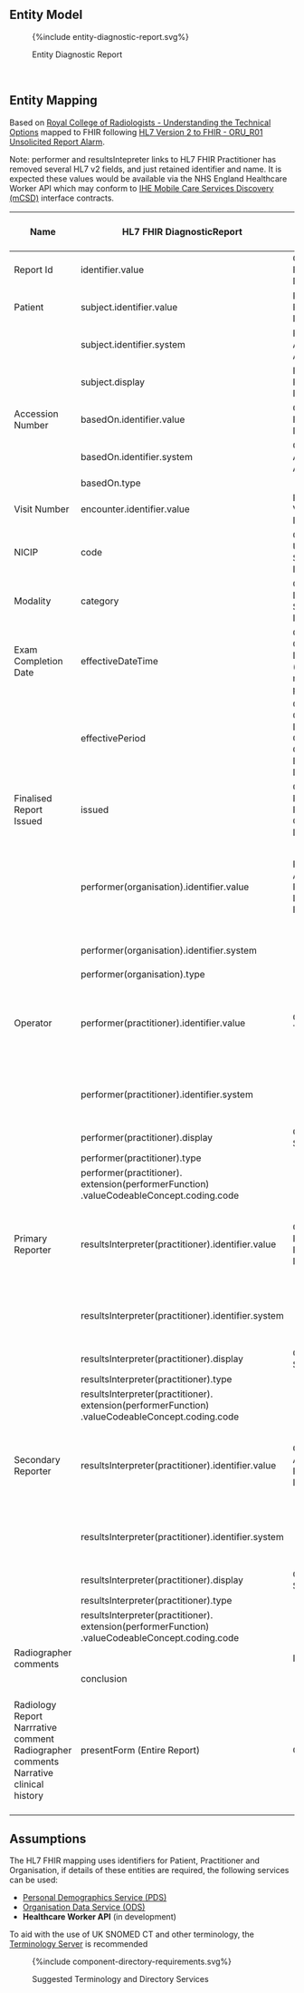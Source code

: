 
## Entity Model

<figure>
{%include entity-diagnostic-report.svg%}
<p id="fX.X.X.X-X" class="figureTitle">Entity Diagnostic Report</p>
</figure>
<br clear="all">

## Entity Mapping

Based on [Royal College of Radiologists - Understanding the Technical Options](https://www.rcr.ac.uk/media/wwtp2mif/rcr-publications_radiology-reporting-networks-understanding-the-technical-options_march-2022.pdf) mapped to FHIR following [HL7 Version 2 to FHIR - ORU_R01 Unsolicited Report Alarm](https://build.fhir.org/ig/HL7/v2-to-fhir/ConceptMap-message-oru-r01-to-bundle.html). 

Note: performer and resultsIntepreter links to HL7 FHIR Practitioner has removed several HL7 v2 fields, and just retained identifier and name. It is expected these values would be available via the NHS England Healthcare Worker API which may conform to [IHE Mobile Care Services Discovery (mCSD)](https://profiles.ihe.net/ITI/mCSD/index.html) interface contracts.

| Name                                                                                           | HL7 FHIR DiagnosticReport                                                                       | HL7 v2 Segment and Name                                     | DICOM                                                                        | Note                                                                                                                                                                                                                                                                                                                                                                                                                 | NHS Data Dictionary                                                                                                                                                            |
|------------------------------------------------------------------------------------------------|-------------------------------------------------------------------------------------------------|-------------------------------------------------------------|------------------------------------------------------------------------------|----------------------------------------------------------------------------------------------------------------------------------------------------------------------------------------------------------------------------------------------------------------------------------------------------------------------------------------------------------------------------------------------------------------------|--------------------------------------------------------------------------------------------------------------------------------------------------------------------------------|
| Report Id                                                                                      | identifier.value                                                                                | OBR-3 Filler Order Number                                   |                                                                              |                                                                                                                                                                                                                                                                                                                                                                                                                      |                                                                                                                                                                                |
| Patient                                                                                        | subject.identifier.value                                                                        | PID-3-1   Patient Identifiers                               |                                                                              | Where PID-3-4 (Assigning Authority) = NHS                                                                                                                                                                                                                                                                                                                                                                            | [NHS NUMBER](https://www.datadictionary.nhs.uk/data_elements/nhs_number.html)                                                                                                  |
|                                                                                                | subject.identifier.system                                                                       | PID-4-4 Assigning Authority                                 |                                                                              | Fixed value `https://fhir.nhs.uk/Id/nhs-number`                                                                                                                                                                                                                                                                                                                                                                      |                                                                                                                                                                                |        
|                                                                                                | subject.display                                                                                 | PID-5      Patient Name                                     |                                                                              |                                                                                                                                                                                                                                                                                                                                                                                                                      |                                                                                                                                                                                |
| Accession Number                                                                               | basedOn.identifier.value                                                                        | ORC-3      Filler Order Number                              | 0008,0050 AccessionNumber                                                    |                                                                                                                                                                                                                                                                                                                                                                                                                      |                                                                                                                                                                                |
|                                                                                                | basedOn.identifier.system                                                                       | ORC-3-4 Assigning Authority                                 | 0008,0051 Assigning Authority                                                | Convert to a FHIR System Uri                                                                                                                                                                                                                                                                                                                                                                                         |                                                                                                                                                                                |
|                                                                                                | basedOn.type                                                                                    |                                                             |                                                                              | Fixed value `ServiceRequest`                                                                                                                                                                                                                                                                                                                                                                                         |                                                                                                                                                                                |
| Visit Number                                                                                   | encounter.identifier.value                                                                      | PV1-19     Visit Number                                     |                                                                              |                                                                                                                                                                                                                                                                                                                                                                                                                      |                                                                                                                                                                                |
| NICIP                                                                                          | code                                                                                            | OBR-4 	Universal Service Identifier                         | 0008,1032                                                                    |                                                                                                                                                                                                                                                                                                                                                                                                                      | [IMAGING CODE (NICIP)](https://www.datadictionary.nhs.uk/data_elements/imaging_code__nicip_.html)                                                                              |                                                                                                                                                                                 
| Modality                                                                                       | category                                                                                        | OBR-24 	Diagnostic Serv Sect ID                             | 0008,0024 [Modality](https://dicom.nema.org/medical/dicom/current/output/chtml/part16/sect_CID_29.html)                                                       |                                                                                                                                                                                                                                                                                                                                                                                                                      |                                                                                                                                                                                |
| Exam Completion Date                                                                           | effectiveDateTime                                                                               | OBR-7	Observation Date/Time (if OBR-8 not present)          |                                                                              | Exam completion date+time by radiographer                                                                                                                                                                                                                                                                                                                                                                            |                                                                                                                                                                                |
|                                                                                                | effectivePeriod                                                                                 | OBR-7 Observation Date/Time OBR-8 Observation End Date/Time |                                                                              |                                                                                                                                                                                                                                                                                                                                                                                                                      |                                                                                                                                                                                |
| Finalised Report Issued                                                                        | issued                                                                                          | OBR-22 Results Rpt/Status Chng – Date/Time                  | DICOM SR Structured Reporting Object                                         |                                                                                                                                                                                                                                                                                                                                                                                                                      |                                                                                                                                                                                |
|                                                                                                | performer(organisation).identifier.value                                                        | PV1-3-4	Assigned Patient Location - Facility                | 0008,0082                                                                    |                                                                                                                                                                                                                                                                                                                                                                                                                      | [SITE CODE (OF IMAGING)](https://www.datadictionary.nhs.uk/data_elements/site_code__of_imaging_.html?hl=site%2Ccode) This is referring to Location codes, ODS codes preferred? | 
|                                                                                                | performer(organisation).identifier.system                                                       |                                                             |                                                                              | Fixed value `https://fhir.nhs.uk/Id/ods-organisation-code`                                                                                                                                                                                                                                                                                                                                                           |                                                                                                                                                                                |
|                                                                                                | performer(organisation).type                                                                    |                                                             |                                                                              | Fixed value `Organization`                                                                                                                                                                                                                                                                                                                                                                                           |                                                                                                                                                                                |
| Operator                                                                                       | performer(practitioner).identifier.value                                                        | OBR-34-1	Technician                                         | 0008,1049 and/or 0008,1070                                                   |                                                                                                                                                                                                                                                                                                                                                                                                                      | See [CONSULTANT CODE](https://www.datadictionary.nhs.uk/data_elements/consultant_code.html) for formats of GMC, HCPC and NMC codes                                             | 
|                                                                                                | performer(practitioner).identifier.system                                                       |                                                             |                                                                              | See NHS England [FHIR Practitioner](https://simplifier.net/guide/NHSDigital/Home/FHIRAssets/AllAssets/Profiles/NHSDigital-Practitioner.guide.md?version=current) identifier guidance. This link is deprecated, find replacement                                                                                                                                                                                      |                                                                                                                                                                                |
|                                                                                                | performer(practitioner).display                                                                 | OBR-34-2 Surname                                            |                                                                              |                                                                                                                                                                                                                                                                                                                                                                                                                      |                                                                                                                                                                                |
|                                                                                                | performer(practitioner).type                                                                    |                                                             |                                                                              | Fixed value `Practitioner`                                                                                                                                                                                                                                                                                                                                                                                           |                                                                                                                                                                                |
|                                                                                                | performer(practitioner).<br/>extension(performerFunction)<br/>.valueCodeableConcept.coding.code |                                                             |                                                                              | Fixed value `SPRF`                                                                                                                                                                                                                                                                                                                                                                                                   |                                                                                                                                                                                |
| Primary Reporter                                                                               | resultsInterpreter(practitioner).identifier.value                                                        | OBR-32-1 Principal Result Interpreter                       | 0008,1062                                                                    |                                                                                                                                                                                                                                                                                                                                                                                                                      | See [CONSULTANT CODE](https://www.datadictionary.nhs.uk/data_elements/consultant_code.html) for formats of GMC, HCPC and NMC codes                                             | 
|                                                                                                | resultsInterpreter(practitioner).identifier.system                                                       |                                                             |                                                                              | See NHS England [FHIR Practitioner](https://simplifier.net/guide/NHSDigital/Home/FHIRAssets/AllAssets/Profiles/NHSDigital-Practitioner.guide.md?version=current) identifier guidance. This link is deprecated, find replacement                                                                                                                                                                                      |                                                                                                                                                                                |
|                                                                                                | resultsInterpreter(practitioner).display                                                                 | OBR-32-2 Surname                                            |                                                                              |                                                                                                                                                                                                                                                                                                                                                                                                                      |                                                                                                                                                                                |
|                                                                                                | resultsInterpreter(practitioner).type                                                                    |                                                             |                                                                              | Fixed value `Practitioner`                                                                                                                                                                                                                                                                                                                                                                                           |                                                                                                                                                                                |
|                                                                                                | resultsInterpreter(practitioner).<br/>extension(performerFunction)<br/>.valueCodeableConcept.coding.code |                                                             |                                                                              | Fixed value `PPRF`                                                                                                                                                                                                                                                                                                                                                                                                   |                                                                                                                                                                                |
| Secondary Reporter                                                                             | resultsInterpreter(practitioner).identifier.value                                                        | OBR-33-1 Assistant Result Interpreter                       | 0008,1062                                                                    |                                                                                                                                                                                                                                                                                                                                                                                                                      | See [CONSULTANT CODE](https://www.datadictionary.nhs.uk/data_elements/consultant_code.html) for formats of GMC, HCPC and NMC codes                                             | 
|                                                                                                | resultsInterpreter(practitioner).identifier.system                                                       |                                                             |                                                                              | See NHS England [FHIR Practitioner](https://simplifier.net/guide/NHSDigital/Home/FHIRAssets/AllAssets/Profiles/NHSDigital-Practitioner.guide.md?version=current) identifier guidance. This link is deprecated, find replacement                                                                                                                                                                                      |                                                                                                                                                                                |
|                                                                                                | resultsInterpreter(practitioner).display                                                                 | OBR-33-2 Surname                                            |                                                                              |                                                                                                                                                                                                                                                                                                                                                                                                                      |                                                                                                                                                                                |
|                                                                                                | resultsInterpreter(practitioner).type                                                                    |                                                             |                                                                              | Fixed value `Practitioner`                                                                                                                                                                                                                                                                                                                                                                                           |                                                                                                                                                                                |
|                                                                                                | resultsInterpreter(practitioner).<br/>extension(performerFunction)<br/>.valueCodeableConcept.coding.code |                                                             |                                                                              | Fixed value `SPRF`                                                                                                                                                                                                                                                                                                                                                                                                   |                                                                                                                                                                                |
| Radiographer comments                                                                          |                                                                                                 | NTE-3                                                       |                                                                              | See note below about FHIR Document                                                                                                                                                                                                                                                                                                                                                                                   |                                                                                                                                                                                |
|                                                                                                | conclusion                                                                                      |                                                        | Is this present?                                                             |                                                                                                                                                                                                                                                                                                                                                                                                                      |                                                                                                                                                                                |  
| Radiology Report Narrrative comment<br/>Radiographer comments<br/>Narrative clinical history   | presentForm (Entire Report)                                                                     |OBX-5 | [DICOM SR](https://www.dicomstandard.org/News-dir/ftsup/docs/sups/sup23.pdf) | If text based, the multiple types here may be better suited to a [FHIR Document](https://hl7.org/fhir/R4/documents.html), see [HL7 Europe Laboratory Report](https://build.fhir.org/ig/hl7-eu/laboratory/). Note DICOM SR and FHIR Documents are similar concepts. <br/><br/> See also [IHE Interactive Multimedia Report (IMR)](https://profiles.ihe.net/RAD/IMR/volume-1.html#1522-imr-actor-options) for options. | 

## Assumptions

The HL7 FHIR mapping uses identifiers for Patient, Practitioner and Organisation, if details of these entities are required, the following services can be used:

- [Personal Demographics Service (PDS)](https://digital.nhs.uk/services/personal-demographics-service)
- [Organisation Data Service (ODS)](https://digital.nhs.uk/services/organisation-data-service)
- **Healthcare Worker API** (in development)

To aid with the use of UK SNOMED CT and other terminology, the [Terminology Server](https://digital.nhs.uk/services/terminology-server) is recommended

<figure>
{%include component-directory-requirements.svg%}
<p id="fX.X.X.X-X" class="figureTitle">Suggested Terminology and Directory Services</p>
</figure>
<br clear="all">

